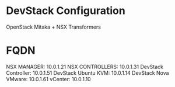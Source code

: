 # DevStack Configuration
OpenStack Mitaka + NSX Transformers

# FQDN
NSX MANAGER: 10.0.1.21
NSX CONTROLLERS: 10.0.1.31
DevStack Controller: 10.0.1.51
DevStack Ubuntu KVM: 10.0.1.14
DevStack Nova VMware: 10.0.1.61
vCenter: 10.0.1.10
